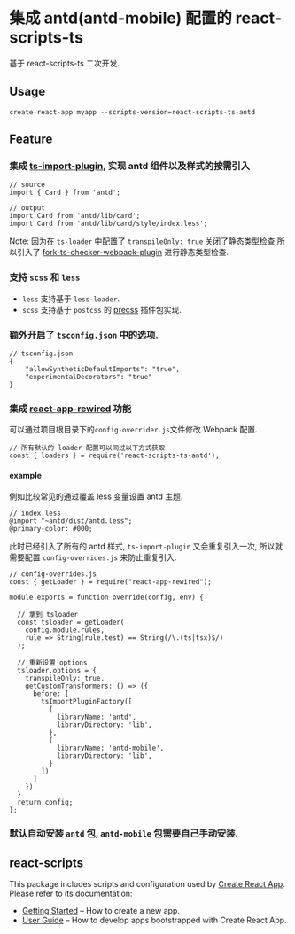 # 集成 antd(antd-mobile) 配置的 react-scripts-ts
基于 react-scripts-ts 二次开发.
## Usage
`create-react-app myapp --scripts-version=react-scripts-ts-antd`

## Feature
### 集成 [ts-import-plugin](https://github.com/Brooooooklyn/ts-import-plugin), 实现 antd 组件以及样式的按需引入
```
// source
import { Card } from 'antd';

// output
import Card from 'antd/lib/card';
import Card from 'antd/lib/card/style/index.less';
```

Note: 因为在 `ts-loader` 中配置了 `transpileOnly: true` 关闭了静态类型检查,所以引入了 [fork-ts-checker-webpack-plugin](https://github.com/Realytics/fork-ts-checker-webpack-plugin) 进行静态类型检查.

### 支持 `scss` 和 `less`
- `less` 支持基于 `less-loader`.
- `scss` 支持基于 `postcss` 的 [precss](https://github.com/jonathantneal/precss) 插件包实现.


###  额外开启了 `tsconfig.json` 中的选项.
```
// tsconfig.json
{
    "allowSyntheticDefaultImports": "true",
    "experimentalDecorators": "true"
}
```

### 集成 [react-app-rewired](https://github.com/timarney/react-app-rewired) 功能
可以通过项目根目录下的`config-overrider.js`文件修改 Webpack 配置.
```
// 所有默认的 loader 配置可以同过以下方式获取
const { loaders } = require('react-scripts-ts-antd');
```

#### example
例如比较常见的通过覆盖 less 变量设置 antd 主题.
```
// index.less
@import "~antd/dist/antd.less";
@primary-color: #000;

```
此时已经引入了所有的 antd 样式, `ts-import-plugin` 又会重复引入一次, 所以就需要配置 `config-overrides.js` 来防止重复引入.
```
// config-overrides.js
const { getLoader } = require("react-app-rewired");

module.exports = function override(config, env) {

  // 拿到 tsloader
  const tsloader = getLoader(
    config.module.rules,
    rule => String(rule.test) == String(/\.(ts|tsx)$/)
  );

  // 重新设置 options
  tsloader.options = {
    transpileOnly: true,
    getCustomTransformers: () => ({
      before: [
        tsImportPluginFactory([
          {
            libraryName: 'antd',
            libraryDirectory: 'lib',
          },
          {
            libraryName: 'antd-mobile',
            libraryDirectory: 'lib',
          }
        ])
      ]
    })
  }
  return config;
};

```


### 默认自动安装 `antd` 包, `antd-mobile` 包需要自己手动安装.

## react-scripts
This package includes scripts and configuration used by [Create React App](https://github.com/facebookincubator/create-react-app).<br>
Please refer to its documentation:

* [Getting Started](https://github.com/facebookincubator/create-react-app/blob/master/README.md#getting-started) – How to create a new app.
* [User Guide](https://github.com/facebookincubator/create-react-app/blob/master/packages/react-scripts/template/README.md) – How to develop apps bootstrapped with Create React App.
